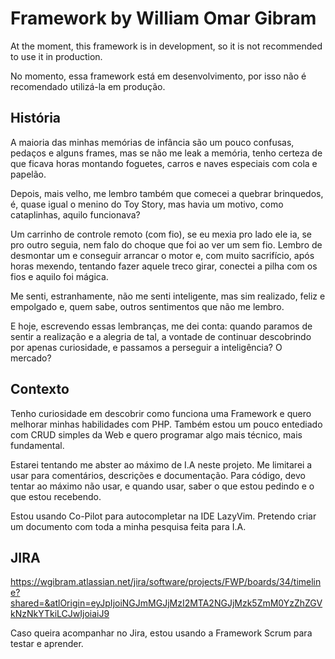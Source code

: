 # Framework by William Omar Gibram

At the moment, this framework is in development, so it is not recommended to use it in production.

No momento, essa framework está em desenvolvimento, por isso não é recomendado utilizá-la em produção.

## História

A maioria das minhas memórias de infância são um pouco confusas, pedaços e alguns frames, mas se não me leak a memória, tenho certeza de que ficava horas montando foguetes, carros e naves especiais com cola e papelão. 

Depois, mais velho, me lembro também que comecei a quebrar brinquedos, é, quase igual o menino do Toy Story, mas havia um motivo, como cataplinhas, aquilo funcionava? 

Um carrinho de controle remoto (com fio), se eu mexia pro lado ele ia, se pro outro seguia, nem falo do choque que foi ao ver um sem fio. Lembro de desmontar um e conseguir arrancar o motor e, com muito sacrifício, após horas mexendo, tentando fazer aquele treco girar, conectei a pilha com os fios e aquilo foi mágica. 

Me senti, estranhamente, não me senti inteligente, mas sim realizado, feliz e empolgado e, quem sabe, outros sentimentos que não me lembro. 

E hoje, escrevendo essas lembranças, me dei conta: quando paramos de sentir a realização e a alegria de tal, a vontade de continuar descobrindo por apenas curiosidade, e passamos a perseguir a inteligência? O mercado?

## Contexto

Tenho curiosidade em descobrir como funciona uma Framework e quero melhorar minhas habilidades com PHP. Também estou um pouco entediado com CRUD simples da Web e quero programar algo mais técnico, mais fundamental.

Estarei tentando me abster ao máximo de I.A neste projeto. Me limitarei a usar para comentários, descrições e documentação. Para código, devo tentar ao máximo não usar, e quando usar, saber o que estou pedindo e o que estou recebendo.

Estou usando Co-Pilot para autocompletar na IDE LazyVim. Pretendo criar um documento com toda a minha pesquisa feita para I.A.

## JIRA

https://wgibram.atlassian.net/jira/software/projects/FWP/boards/34/timeline?shared=&atlOrigin=eyJpIjoiNGJmMGJjMzI2MTA2NGJjMzk5ZmM0YzZhZGVkNzNkYTkiLCJwIjoiaiJ9

Caso queira acompanhar no Jira, estou usando a Framework Scrum para testar e aprender.
